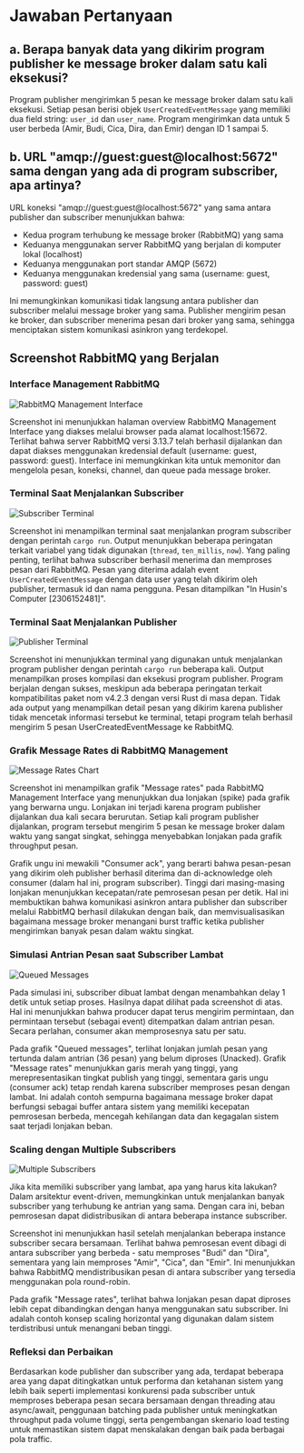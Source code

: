# Jawaban Pertanyaan

## a. Berapa banyak data yang dikirim program publisher ke message broker dalam satu kali eksekusi?

Program publisher mengirimkan 5 pesan ke message broker dalam satu kali eksekusi. Setiap pesan berisi objek `UserCreatedEventMessage` yang memiliki dua field string: `user_id` dan `user_name`. Program mengirimkan data untuk 5 user berbeda (Amir, Budi, Cica, Dira, dan Emir) dengan ID 1 sampai 5.

## b. URL "amqp://guest:guest@localhost:5672" sama dengan yang ada di program subscriber, apa artinya?

URL koneksi "amqp://guest:guest@localhost:5672" yang sama antara publisher dan subscriber menunjukkan bahwa:

- Kedua program terhubung ke message broker (RabbitMQ) yang sama
- Keduanya menggunakan server RabbitMQ yang berjalan di komputer lokal (localhost)
- Keduanya menggunakan port standar AMQP (5672)
- Keduanya menggunakan kredensial yang sama (username: guest, password: guest)

Ini memungkinkan komunikasi tidak langsung antara publisher dan subscriber melalui message broker yang sama. Publisher mengirim pesan ke broker, dan subscriber menerima pesan dari broker yang sama, sehingga menciptakan sistem komunikasi asinkron yang terdekopel.

## Screenshot RabbitMQ yang Berjalan

### Interface Management RabbitMQ
![RabbitMQ Management Interface](images/chrome_Fst0z3jVGw.png)

Screenshot ini menunjukkan halaman overview RabbitMQ Management Interface yang diakses melalui browser pada alamat localhost:15672. Terlihat bahwa server RabbitMQ versi 3.13.7 telah berhasil dijalankan dan dapat diakses menggunakan kredensial default (username: guest, password: guest). Interface ini memungkinkan kita untuk memonitor dan mengelola pesan, koneksi, channel, dan queue pada message broker.

### Terminal Saat Menjalankan Subscriber
![Subscriber Terminal](images/Cursor_2K9WOIHBhs.png)

Screenshot ini menampilkan terminal saat menjalankan program subscriber dengan perintah `cargo run`. Output menunjukkan beberapa peringatan terkait variabel yang tidak digunakan (`thread`, `ten_millis`, `now`). Yang paling penting, terlihat bahwa subscriber berhasil menerima dan memproses pesan dari RabbitMQ. Pesan yang diterima adalah event `UserCreatedEventMessage` dengan data user yang telah dikirim oleh publisher, termasuk id dan nama pengguna. Pesan ditampilkan "In Husin's Computer [2306152481]".

### Terminal Saat Menjalankan Publisher
![Publisher Terminal](images/Cursor_hf8ubWAXVO.png)

Screenshot ini menunjukkan terminal yang digunakan untuk menjalankan program publisher dengan perintah `cargo run` beberapa kali. Output menampilkan proses kompilasi dan eksekusi program publisher. Program berjalan dengan sukses, meskipun ada beberapa peringatan terkait kompatibilitas paket nom v4.2.3 dengan versi Rust di masa depan. Tidak ada output yang menampilkan detail pesan yang dikirim karena publisher tidak mencetak informasi tersebut ke terminal, tetapi program telah berhasil mengirim 5 pesan UserCreatedEventMessage ke RabbitMQ.

### Grafik Message Rates di RabbitMQ Management
![Message Rates Chart](images/chrome_fGZ8M5lGnG.png)

Screenshot ini menampilkan grafik "Message rates" pada RabbitMQ Management Interface yang menunjukkan dua lonjakan (spike) pada grafik yang berwarna ungu. Lonjakan ini terjadi karena program publisher dijalankan dua kali secara berurutan. Setiap kali program publisher dijalankan, program tersebut mengirim 5 pesan ke message broker dalam waktu yang sangat singkat, sehingga menyebabkan lonjakan pada grafik throughput pesan.

Grafik ungu ini mewakili "Consumer ack", yang berarti bahwa pesan-pesan yang dikirim oleh publisher berhasil diterima dan di-acknowledge oleh consumer (dalam hal ini, program subscriber). Tinggi dari masing-masing lonjakan menunjukkan kecepatan/rate pemrosesan pesan per detik. Hal ini membuktikan bahwa komunikasi asinkron antara publisher dan subscriber melalui RabbitMQ berhasil dilakukan dengan baik, dan memvisualisasikan bagaimana message broker menangani burst traffic ketika publisher mengirimkan banyak pesan dalam waktu singkat.

### Simulasi Antrian Pesan saat Subscriber Lambat
![Queued Messages](images/chrome_e6RnKd8kAd.png)

Pada simulasi ini, subscriber dibuat lambat dengan menambahkan delay 1 detik untuk setiap proses. Hasilnya dapat dilihat pada screenshot di atas. Hal ini menunjukkan bahwa producer dapat terus mengirim permintaan, dan permintaan tersebut (sebagai event) ditempatkan dalam antrian pesan. Secara perlahan, consumer akan memprosesnya satu per satu.

Pada grafik "Queued messages", terlihat lonjakan jumlah pesan yang tertunda dalam antrian (36 pesan) yang belum diproses (Unacked). Grafik "Message rates" menunjukkan garis merah yang tinggi, yang merepresentasikan tingkat publish yang tinggi, sementara garis ungu (consumer ack) tetap rendah karena subscriber memproses pesan dengan lambat. Ini adalah contoh sempurna bagaimana message broker dapat berfungsi sebagai buffer antara sistem yang memiliki kecepatan pemrosesan berbeda, mencegah kehilangan data dan kegagalan sistem saat terjadi lonjakan beban.

### Scaling dengan Multiple Subscribers
![Multiple Subscribers](images/chrome_OOCkSoqlPP.png)

Jika kita memiliki subscriber yang lambat, apa yang harus kita lakukan? Dalam arsitektur event-driven, memungkinkan untuk menjalankan banyak subscriber yang terhubung ke antrian yang sama. Dengan cara ini, beban pemrosesan dapat didistribusikan di antara beberapa instance subscriber.

Screenshot ini menunjukkan hasil setelah menjalankan beberapa instance subscriber secara bersamaan. Terlihat bahwa pemrosesan event dibagi di antara subscriber yang berbeda - satu memproses "Budi" dan "Dira", sementara yang lain memproses "Amir", "Cica", dan "Emir". Ini menunjukkan bahwa RabbitMQ mendistribusikan pesan di antara subscriber yang tersedia menggunakan pola round-robin.

Pada grafik "Message rates", terlihat bahwa lonjakan pesan dapat diproses lebih cepat dibandingkan dengan hanya menggunakan satu subscriber. Ini adalah contoh konsep scaling horizontal yang digunakan dalam sistem terdistribusi untuk menangani beban tinggi.

### Refleksi dan Perbaikan

Berdasarkan kode publisher dan subscriber yang ada, terdapat beberapa area yang dapat ditingkatkan untuk performa dan ketahanan sistem yang lebih baik seperti  implementasi konkurensi pada subscriber untuk memproses beberapa pesan secara bersamaan dengan threading atau async/await, penggunaan batching pada publisher untuk meningkatkan throughput pada volume tinggi,  serta pengembangan skenario load testing untuk memastikan sistem dapat menskalakan dengan baik pada berbagai pola traffic. 